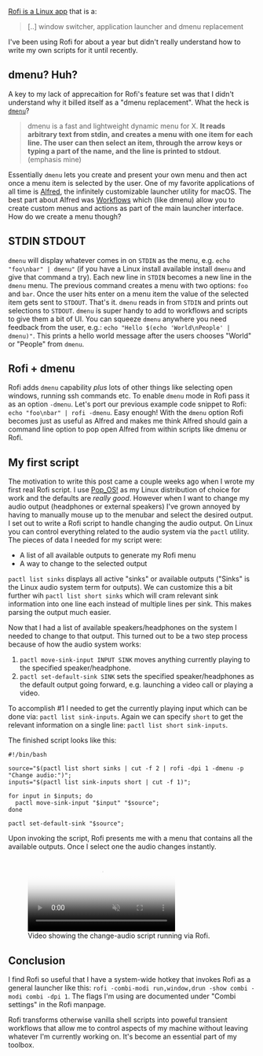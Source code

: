 [Rofi is a Linux app](https://github.com/davatorium/rofi) that is a:

> [..] window switcher, application launcher and dmenu replacement

I've been using Rofi for about a year but didn't really understand how to write my own scripts for it until recently.

## dmenu? Huh?
A key to my lack of apprecaition for Rofi's feature set was that I didn't understand why it billed itself as a "dmenu replacement". What the heck is [`dmenu`](https://tools.suckless.org/dmenu/)?

> dmenu is a fast and lightweight dynamic menu for X. **It reads arbitrary text from stdin, and creates a menu with one item for each line. The user can then select an item, through the arrow keys or typing a part of the name, and the line is printed to stdout**. (emphasis mine)

Essentially `dmenu` lets you create and present your own menu and then act once a menu item is selected by the user. One of my favorite applications of all time is [Alfred](https://www.alfredapp.com/workflows/), the infinitely customizable launcher utility for macOS. The best part about Alfred was [Workflows](https://www.alfredapp.com/workflows/) which (like dmenu) allow you to create custom menus and actions as part of the main launcher interface. How do we create a menu though?

## STDIN STDOUT
`dmenu` will display whatever comes in on `STDIN` as the menu, e.g. `echo "foo\nbar" | dmenu"` (if you have a Linux install available install `dmenu` and give that command a try). Each new line in `STDIN` becomes a new line in the `dmenu` menu. The previous command creates a menu with two options: `foo` and `bar`. Once the user hits enter on a menu item the value of the selected item gets sent to `STDOUT`. That's it. `dmenu` reads in from `STDIN` and prints out selections to `STDOUT`. `dmenu` is super handy to add to workflows and scripts to give them a bit of UI. You can squeeze `dmenu` anywhere you need feedback from the user, e.g.: `echo "Hello $(echo 'World\nPeople' | dmenu)"`. This prints a hello world message after the users chooses "World" or "People" from `dmenu`.

## Rofi + dmenu
Rofi adds `dmenu` capability _plus_ lots of other things like selecting open windows, running ssh commands etc. To enable `dmenu` mode in Rofi pass it as an option `-dmenu`. Let's port our previous example code snippet to Rofi: `echo "foo\nbar" | rofi -dmenu`. Easy enough! With the `dmenu` option Rofi becomes just as useful as Alfred and makes me think Alfred should gain a command line option to pop open Alfred from within scripts like dmenu or Rofi.

## My first script
The motivation to write this post came a couple weeks ago when I wrote my first real Rofi script. I use [Pop_OS!](https://pop.system76.com/) as my Linux distribution of choice for work and the defaults are _really good_. However when I want to change my audio output (headphones or external speakers) I've grown annoyed by having to manually mouse up to the menubar and select the desired output. I set out to write a Rofi script to handle changing the audio output. On Linux you can control everything related to the audio system via the `pactl` utility. The pieces of data I needed for my script were:

- A list of all available outputs to generate my Rofi menu
- A way to change to the selected output

`pactl list sinks` displays all active "sinks" or available outputs ("Sinks" is the Linux audio system term for outputs). We can customize this a bit further wih `pactl list short sinks` which will cram relevant sink information into one line each instead of multiple lines per sink. This makes parsing the output much easier.

Now that I had a list of available speakers/headphones on the system I needed to change to that output. This turned out to be a two step process because of how the audio system works:

1. `pactl move-sink-input INPUT SINK` moves anything currently playing to the specified speaker/headphone.
2. `pactl set-default-sink SINK` sets the specified speaker/headphones as the default output going forward, e.g. launching a video call or playing a video.

To accomplish #1 I needed to get the currently playing input which can be done via: `pactl list sink-inputs`. Again we can specify `short` to get the relevant information on a single line: `pactl list short sink-inputs`.

The finished script looks like this:

```
#!/bin/bash

source="$(pactl list short sinks | cut -f 2 | rofi -dpi 1 -dmenu -p "Change audio:")";
inputs="$(pactl list sink-inputs short | cut -f 1)";

for input in $inputs; do
  pactl move-sink-input "$input" "$source";
done

pactl set-default-sink "$source";
```

Upon invoking the script, Rofi presents me with a menu that contains all the available outputs. Once I select one the audio changes instantly.

<figure class="bg-orange pa2">
   <video muted loop playsinline controls preload="metadata" poster="/images/rofi-change-audio.jpg">
      <source src="/videos/rofi-change-audio.mp4" type="video/mp4">
      <source src="/videos/rofi-change-audio.webm" type="video/webm">
      <a href="/videos/rofi-change-audio.mp4">Download MP4</a>
   </video>
   <figcaption class="black-90 i">Video showing the change-audio script running via Rofi.</figcaption>
</figure>

## Conclusion
I find Rofi so useful that I have a system-wide hotkey that invokes Rofi as a general launcher like this: `rofi -combi-modi run,window,drun -show combi -modi combi -dpi 1`. The flags I'm using are documented under "Combi settings" in the Rofi manpage.

Rofi transforms otherwise vanilla shell scripts into poweful transient workflows that allow me to control aspects of my machine without leaving whatever I'm currently working on. It's become an essential part of my toolbox.
